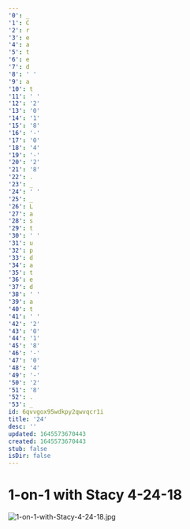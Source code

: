 ```yaml
---
'0': _
'1': C
'2': r
'3': e
'4': a
'5': t
'6': e
'7': d
'8': ' '
'9': a
'10': t
'11': ' '
'12': '2'
'13': '0'
'14': '1'
'15': '8'
'16': '-'
'17': '0'
'18': '4'
'19': '-'
'20': '2'
'21': '8'
'22': .
'23': _
'24': ' '
'25': _
'26': L
'27': a
'28': s
'29': t
'30': ' '
'31': u
'32': p
'33': d
'34': a
'35': t
'36': e
'37': d
'38': ' '
'39': a
'40': t
'41': ' '
'42': '2'
'43': '0'
'44': '1'
'45': '8'
'46': '-'
'47': '0'
'48': '4'
'49': '-'
'50': '2'
'51': '8'
'52': .
'53': _
id: 6qvvgox95wdkpy2qwvqcr1i
title: '24'
desc: ''
updated: 1645573670443
created: 1645573670443
stub: false
isDir: false
---
```


# 1-on-1 with Stacy 4-24-18


![1-on-1-with-Stacy-4-24-18.jpg](/assets/1-on-1-with-stacy-4-24-18-knalosjs3hr3.jpg)

